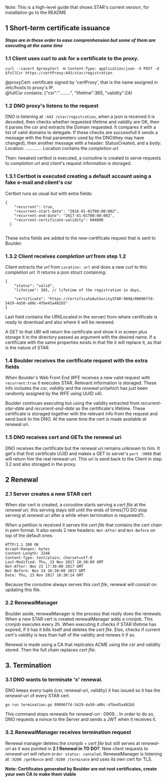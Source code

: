 Note: This is a high-level guide that shows STAR's current version, for installation go to the README
## 1 Short-term certificate issuance 

**_Steps are in these order to ease comprenhension but some of them are executing at the same time_**
### 1.1 Client uses curl to ask for a certificate to the proxy.

`curl --cacert $proxyCert -H Content-Type: application/json -X POST -d $fullCsr https://certProxy:443/star/registration`

@proxyCert: certificate signed by 'certProxy', that is the name assigned in /etc/hosts to proxy's IP.   
@fullCsr contains: {"csr":".........", "lifetime":365, "validity":24}

### 1.2 DNO proxy's listens to the request

DNO is listening at `:443 /star/registration`, when a json is received it is decoded, then checks whether requested lifetime and
validity are OK, then it parses the csr and extracts the Domain requested. It compares it with a list of valid domains to delegate.
If these checks are successfull it sends a message with the final parameters used by the DNO(they may have changed), then another 
message with a header: StatusCreated, and a body: Location: .............
Location contains the *completion url*.

Then: tweaked certbot is executed, a coroutine is created to serve requests to *completion url* and client's request information is storaged.

### 1.3.1 Certbot is executed creating a default account using a fake e-mail and client's csr 

Certbot runs as usual but with extra fields: 
```
{
    "recurrent": true,
    "recurrent-start-date": "2016-01-01T00:00:00Z",
    "recurrent-end-date": "2017-01-01T00:00:00Z",
    "recurrent-certificate-validity": 604800
  }
 
 ```
 
 These extra fields are added to the new-certificate request that is sent to Boulder.
 
 ### 1.3.2 Client receives *completion url* from step 1.2
 
 Client extracts the url from `Location: url`  and does a new curl to this *completion url*. It returns a json struct containing:
```
{
    "status": "valid", 
    "lifetime": 365, // lifetime of the registration in days,
                     
    "certificate": "https://CertificateAuthoritySTAR:9898/09096ffd-5429-4a50-a80c-4fbe45a482b5"
}

```

Last field contains the URI(Located in the server) from where certificate is ready to download and also where it will be renewed.

A GET to that URI will return the certificate and show it in screen plus storage it in the directory passed as argument with the desired
name. If a certificate with the same properties exists in that file it will replace it, as that is the nature of STAR.

### 1.4 Boulder receives the certificate request with the extra fields 

When Boulder's Web Front End *WFE* receives a new valid request with `recurrent:true` it executes STAR.
Relevant information is storaged. These info includes the *csr*, *validity* and the *renewal uri*(which has just been randomly assigned
by the *WFE* using UUID v4).

Boulder continues executing but using the validity extracted from *recurrent-star-date* and *recurrent-end-date* as the certificate's
lifetime.
These certificate is storaged together with the relevant info from the request and send back to the DNO.
At the same time the cert is made available at renewal uri. 

### 1.5 DNO receives cert and GETs the renewal uri 

DNO receives the certificate but the renewal uri remains unknown to him.
It get's that first certificate UUID and makes a GET to server's `port :9898` that will return him the real renewal-uri.
This uri is send back to the Client in step 3.2 and also storaged in the proxy.

## 2 Renewal

### 2.1 Server creates a new STAR cert

When star cert is created, a coroutine starts serving a *cert file* at the *renewal uri*, this serving stays still until the ends of
times(TO DO stop serving at *renewal uri* after a while when termination is requested?).

When a petition is received it serves the *cert file* that contains the cert chain in pem format. It also sends 2 new headers: 
`Not-After` and `Not-Before` on top of the default ones:

```
HTTP/1.1 200 OK
Accept-Ranges: bytes
Content-Length: 3248
Content-Type: text/plain; charset=utf-8
Last-Modified: Thu, 23 Nov 2017 18:30:09 GMT
Not-After: Nov 23 17:30:00 2017 GMT
Not-Before: Nov 24 16:30:00 2017 GMT
Date: Thu, 23 Nov 2017 18:30:14 GMT

```

Because the coroutine always serves this *cert file*, renewal will consist on updating this file.

### 2.2 RenewalManager 

Boulder aside, renewalManager is the process that really does the renewals. 
When a new STAR cert is created renewalManager adds a cronjob. This cronjob executes every 2h. When executing it checks if STAR lifetime 
has expired, if it has it kills itself and deletes the *cert file*. Else, checks if current cert's validity is less than half of the
validity and renews it if so. 

Renewal is made using a CA that replicates ACME using the csr and validity stored. Then the full chain replaces *cert file*.

## 3. Termination 

### 3.1 DNO wants to terminate 'x' renewal.
DNO keeps every tuple {csr, renewal-uri, validity} it has issued so it has the *renewal-uri* of every STAR cert.

`go run termination.go 09096ffd-5429-4a50-a80c-4fbe45a482b5`

This command stops renewals for *renewal-uri* : 0909...
In order to do so, DNO requests a nonce to the Server and sends a JWT when it receives it.

### 3.2.RenewalManager receives termination request

Renewal manager deletes the cronjob + *cert file* but still serves at *renewal-uri* as it was pointed in **2.1 Renewal in TO DO?**. New 
client requests to *renewal-uri* will return `Order status: canceled`. 
RenewalManager is listening at `:9200 /getNonce` and `:9200 /terminate` and uses its own cert for TLS.

**Note: Certificates generated by Boulder are not root certificates, create your own CA to make them viable**
